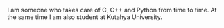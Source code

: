 I am someone who takes care of C, C++ and Python from time to time. 
At the same time I am also student at Kutahya University.
<!---
SirSector/SirSector is a ✨ special ✨ repository because its `README.md` (this file) appears on your GitHub profile.
You can click the Preview link to take a look at your changes.
--->
